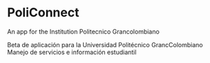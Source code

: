 # PoliConnect
An app for the Institution Politecnico Grancolombiano

Beta de aplicación para la Universidad Politécnico GrancColombiano
Manejo de servicios e información estudiantil
